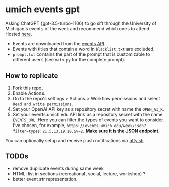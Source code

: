 # umich events gpt

Asking ChatGPT (gpt-3.5-turbo-1106) to go sift through the University of Michigan's events of the week and recommend which ones to attend.
Hosted [here](https://ecntu.github.io/umich-events-gpt/).

- Events are downloaded from the [events API](https://events.umich.edu/week/json).
- Events with titles that contain a word in `blacklist.txt` are excluded.
- `prompt.txt` contains the part of the prompt that is customizable to different users (see `main.py` for the complete prompt).

## How to replicate
1. Fork this repo.
2. Enable Actions.
3. Go to the repo's settings > Actions > Workflow permissions and select `Read and write permissions`.
3. Set your OpenAI API key as a repository secret with name the `OPEN_AI_K`.
4. Set your events.umich.edu API link as a repository secret with the name `EVENTS_URL`. Here you can filter the types of events you want to consider. I've chosen, for example, `https://events.umich.edu/week/json?filter=types:21,5,13,19,18,&v=2`. **Make sure it is the JSON endpoint**.

You can optionally setup and receive push notifications via [ntfy.sh](https://ntfy.sh/).

## TODOs
- remove duplicate events during same week
- HTML: list in sections (recreational, social, lecture, workshop) ?
- better event str representation. 
